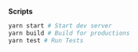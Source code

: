 **Scripts**

```bash
yarn start # Start dev server
yarn build # Build for productions
yarn test # Run Tests
```

